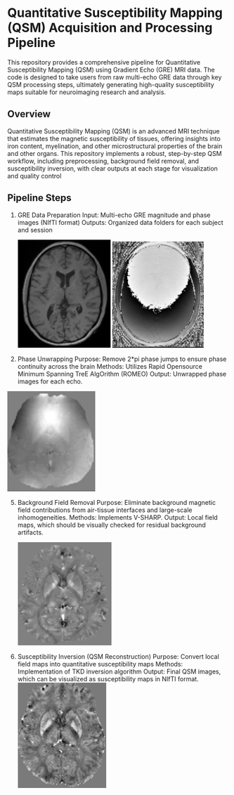 # Quantitative Susceptibility Mapping (QSM) Acquisition and Processing Pipeline

This repository provides a comprehensive pipeline for Quantitative Susceptibility Mapping (QSM) using Gradient Echo (GRE) MRI data. The code is designed to take users from raw multi-echo GRE data through key QSM processing steps, ultimately generating high-quality susceptibility maps suitable for neuroimaging research and analysis.

## Overview
Quantitative Susceptibility Mapping (QSM) is an advanced MRI technique that estimates the magnetic susceptibility of tissues, offering insights into iron content, myelination, and other microstructural properties of the brain and other organs. This repository implements a robust, step-by-step QSM workflow, including preprocessing, background field removal, and susceptibility inversion, with clear outputs at each stage for visualization and quality control

## Pipeline Steps
1. GRE Data Preparation
   Input: Multi-echo GRE magnitude and phase images (NIfTI format)
   Outputs: Organized data folders for each subject and session

   
   ![GRE Magnitude Example](images/magnitude.png)
   ![GRE Phase Example](images/phase.png)
  
3. Phase Unwrapping
  Purpose: Remove 2*pi phase jumps to ensure phase continuity across the brain
  Methods: Utilizes Rapid Opensource Minimum Spanning TreE AlgOrithm (ROMEO)
  Output: Unwrapped phase images for each echo.

   <p align="center">
  <img src="images/phase_unwrapping.png" alt="Phase Unwrapped Image" width="200"/>
   </p>

5. Background Field Removal
   Purpose: Eliminate background magnetic field contributions from air-tissue interfaces and large-scale inhomogeneities.
   Methods: Implements V-SHARP.
   Output: Local field maps, which should be visually checked for residual background artifacts.
   
   ![Background Field Removal Example](images/background_f_removal.png)
   
   
7. Susceptibility Inversion (QSM Reconstruction)
   Purpose: Convert local field maps into quantitative susceptibility maps
   Methods: Implementation of TKD inversion algorithm
   Output: Final QSM images, which can be visualized as susceptibility maps in NIfTI format.
   ![Quantitative Susceptibility Mapping (QSM) Image Example](images/QSM.png)
